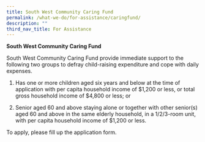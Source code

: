 ```yaml
---
title: South West Community Caring Fund
permalink: /what-we-do/for-assistance/caringfund/
description: ""
third_nav_title: For Assistance
---
```

**South West Community Caring Fund**

South West Community Caring Fund provide immediate support to the following two groups to defray child-raising expenditure and cope with daily expenses.

1.	Has one or more children aged six years and below at the time of application with per capita household income of $1,200 or less, or total gross household income of $4,800 or less; or

2.	Senior aged 60 and above staying alone or together with other senior(s) aged 60 and above in the same elderly household, in a 1/2/3-room unit, with per capita household income of $1,200 or less.

To apply, please fill up the application form.

